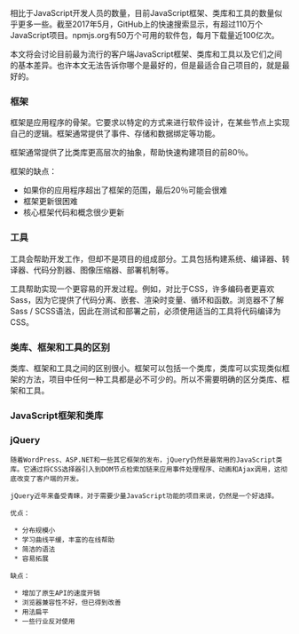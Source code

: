 相比于JavaScript开发人员的数量，目前JavaScript框架、类库和工具的数量似乎更多一些。截至2017年5月，GitHub上的快速搜索显示，有超过110万个JavaScript项目。npmjs.org有50万个可用的软件包，每月下载量近100亿次。

本文将会讨论目前最为流行的客户端JavaScript框架、类库和工具以及它们之间的基本差异。也许本文无法告诉你哪个是最好的，但是最适合自己项目的，就是最好的。

### 框架

框架是应用程序的骨架。它要求以特定的方式来进行软件设计，在某些节点上实现自己的逻辑。框架通常提供了事件、存储和数据绑定等功能。

框架通常提供了比类库更高层次的抽象，帮助快速构建项目的前80％。

框架的缺点：

 * 如果你的应用程序超出了框架的范围，最后20％可能会很难
 * 框架更新很困难
 * 核心框架代码和概念很少更新
 
 ### 工具

 工具会帮助开发工作，但却不是项目的组成部分。工具包括构建系统、编译器、转译器、代码分割器、图像压缩器、部署机制等。

 工具帮助实现一个更容易的开发过程。例如，对比于CSS，许多编码者更喜欢Sass，因为它提供了代码分离、嵌套、渲染时变量、循环和函数。浏览器不了解Sass / SCSS语法，因此在测试和部署之前，必须使用适当的工具将代码编译为CSS。
 
###  类库、框架和工具的区别

类库、框架和工具之间的区别很小。框架可以包括一个类库，类库可以实现类似框架的方法，项目中任何一种工具都是必不可少的。所以不需要明确的区分类库、框架和工具。

### JavaScript框架和类库

### jQuery
```
随着WordPress、ASP.NET和一些其它框架的发布，jQuery仍然是最常用的JavaScript类库。它通过将CSS选择器引入到DOM节点检索加链来应用事件处理程序、动画和Ajax调用，这彻底改变了客户端的开发。

jQuery近年来备受青睐，对于需要少量JavaScript功能的项目来说，仍然是一个好选择。

优点：

 * 分布规模小
 * 学习曲线平缓，丰富的在线帮助
 * 简洁的语法
 * 容易拓展
 
缺点：

 * 增加了原生API的速度开销
 * 浏览器兼容性不好，但已得到改善
 * 用法扁平
 * 一些行业反对使用

```
